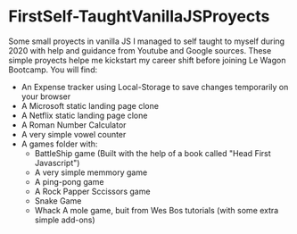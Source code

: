 # FirstSelf-TaughtVanillaJSProyects
Some small proyects in vanilla JS I managed to self taught to myself during 2020 with help and guidance from Youtube and Google sources.
These simple proyects helpe me kickstart my career shift before joining Le Wagon Bootcamp.
You will find:
- An Expense tracker using Local-Storage to save changes temporarily on your browser
- A Microsoft static landing page clone
- A Netflix static landing page clone
- A Roman Number Calculator
- A very simple vowel counter
- A games folder with:
  - BattleShip game (Built with the help of a book called "Head First Javascript")
  - A very simple memmory game
  - A ping-pong game
  - A Rock Papper Sccissors game
  - Snake Game
  - Whack A mole game, buit from Wes Bos tutorials (with some extra simple add-ons)

